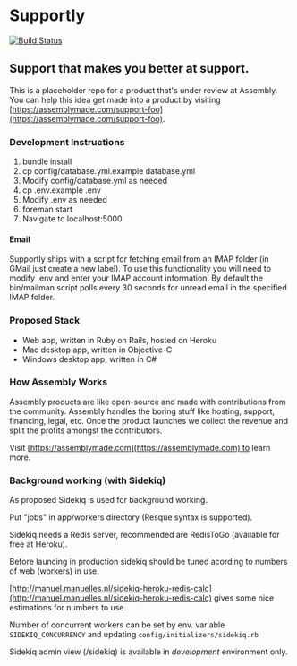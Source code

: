 # Supportly

[![Build Status](https://travis-ci.org/support-foo/web.png?branch=master)](https://travis-ci.org/support-foo/web)

## Support that makes you better at support.

This is a placeholder repo for a product that's under review at Assembly. You can help this idea get made into a product by visiting [https://assemblymade.com/support-foo](https://assemblymade.com/support-foo).

### Development Instructions


1. bundle install
2. cp config/database.yml.example database.yml
3. Modify config/database.yml as needed
4. cp .env.example .env
5. Modify .env as needed
6. foreman start
7. Navigate to localhost:5000

#### Email

Supportly ships with a script for fetching email from an IMAP folder 
(in GMail just create a new label). To use this functionality you will need to 
modify .env and enter your IMAP account information. By default the bin/mailman 
script polls every 30 seconds for unread email in the specified IMAP folder.

### Proposed Stack

  * Web app, written in Ruby on Rails, hosted on Heroku
  * Mac desktop app, written in Objective-C
  * Windows desktop app, written in C#

### How Assembly Works

Assembly products are like open-source and made with contributions from the community. Assembly handles the boring stuff like hosting, support, financing, legal, etc. Once the product launches we collect the revenue and split the profits amongst the contributors.

Visit [https://assemblymade.com](https://assemblymade.com) to learn more.

### Background working (with Sidekiq)

As proposed Sidekiq is used for background working.

Put "jobs" in app/workers directory (Resque syntax is supported).

Sidekiq needs a Redis server, recommended are RedisToGo (available for free at Heroku).

Before launcing in production sidekiq should be tuned acording to numbers of web (workers) in use.

[http://manuel.manuelles.nl/sidekiq-heroku-redis-calc](http://manuel.manuelles.nl/sidekiq-heroku-redis-calc) gives some nice estimations for numbers to use.

Number of concurrent workers can be set by env. variable ```SIDEKIQ_CONCURRENCY``` and updating ```config/initializers/sidekiq.rb```

Sidekiq admin view (/sidekiq) is available in _development_ environment only.
